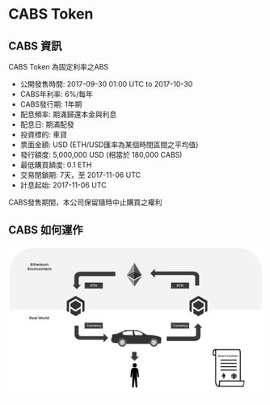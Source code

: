 # CABS Token

## CABS 資訊
CABS Token 為固定利率之ABS

- 公開發售時間: 2017-09-30 01:00 UTC to 2017-10-30
- CABS年利率: 6%/每年
- CABS發行期: 1年期
- 配息頻率: 期滿歸還本金與利息
- 配息日: 期滿配發
- 投資標的: 車貸
- 票面金額: USD (ETH/USD匯率為某個時間區間之平均值)
- 發行額度: 5,000,000 USD (相當於 180,000 CABS)
- 最低購買額度: 0.1 ETH
- 交易閉鎖期: 7天，至 2017-11-06 UTC
- 計息起始: 2017-11-06 UTC

CABS發售期間，本公司保留隨時中止購買之權利

## CABS 如何運作

![CryptoABS Flow](./CryptoABS_Flow.png)
